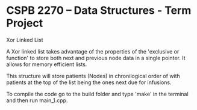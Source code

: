 # CSPB 2270 – Data Structures - Term Project

Xor Linked List

A Xor linked list takes advantage of the properties of the 'exclusive or function' to store both next and previous node data in a single pointer. It allows for memory efficient lists.

This structure will store patients (Nodes) in chronilogical order of with patients at the top of the list being the ones next due for infusions. 

To compile the code go to the build folder and type 'make' in the terminal and then run main_1.cpp.
